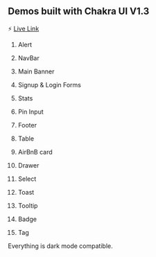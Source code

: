 ## Demos built with Chakra UI V1.3

:zap: [Live Link](https://chakra-ui-demos.netlify.app/)

1. Alert
2. NavBar
3. Main Banner
4. Signup & Login Forms
5. Stats
6. Pin Input
7. Footer
8. Table
9. AirBnB card
10. Drawer
11. Select
12. Toast

13. Tooltip
14. Badge
15. Tag

Everything is dark mode compatible.
